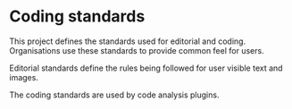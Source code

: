 Coding standards
================

This project defines the standards used for editorial and coding.  Organisations
use these standards to provide common feel for users.
	
Editorial standards define the rules being followed for user visible text
and images.
	
The coding standards are used by code analysis plugins.
